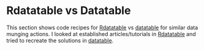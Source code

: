 Rdatatable vs Datatable
=======================
This section shows code recipes for [Rdatatable](https://rdatatable.gitlab.io/data.table/) vs [datatable](https://datatable.readthedocs.io/) for similar data munging actions.
I looked at established articles/tutorials in [Rdatatable](https://rdatatable.gitlab.io/data.table/) and tried to recreate the solutions in [datatable](https://datatable.readthedocs.io/).
